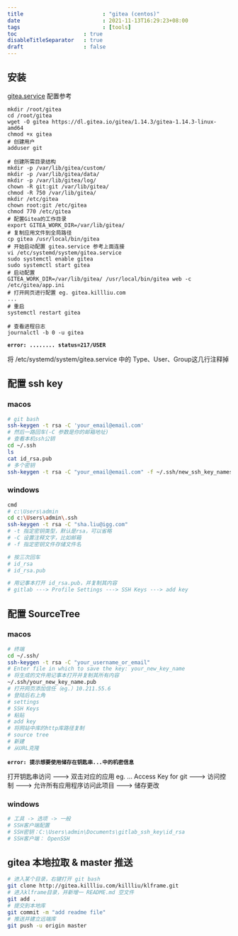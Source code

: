 ```yaml
---
title       			      : "gitea (centos)"
date        			      : 2021-11-13T16:29:23+08:00
tags        			      : [tools]
toc                     : true
disableTitleSeparator   : true
draft                   : false
---
```


## 安装

[gitea.service](https://github.com/go-gitea/gitea/blob/main/contrib/systemd/gitea.service) 配置参考

```shell
mkdir /root/gitea
cd /root/gitea
wget -O gitea https://dl.gitea.io/gitea/1.14.3/gitea-1.14.3-linux-amd64
chmod +x gitea
# 创建用户
adduser git
   
# 创建所需目录结构
mkdir -p /var/lib/gitea/custom/
mkdir -p /var/lib/gitea/data/
mkdir -p /var/lib/gitea/log/
chown -R git:git /var/lib/gitea/
chmod -R 750 /var/lib/gitea/
mkdir /etc/gitea
chown root:git /etc/gitea
chmod 770 /etc/gitea
# 配置Gitea的工作目录 
export GITEA_WORK_DIR=/var/lib/gitea/
# 复制应用文件到全局路径
cp gitea /usr/local/bin/gitea
# 开始启动配置 gitea.service 参考上面连接
vi /etc/systemd/system/gitea.service
sudo systemctl enable gitea
sudo systemctl start gitea
# 启动配置
GITEA_WORK_DIR=/var/lib/gitea/ /usr/local/bin/gitea web -c /etc/gitea/app.ini
# 打开网页进行配置 eg. gitea.killliu.com
...
# 重启
systemctl restart gitea

# 查看进程日志
journalctl -b 0 -u gitea
```

**`error: ........ status=217/USER`**

将 /etc/systemd/system/gitea.service 中的 Type、User、Group这几行注释掉

## 配置 ssh key

### macos

```sh
# git bash
ssh-keygen -t rsa -C 'your_email@email.com'
# 然后一路回车(-C 参数是你的邮箱地址)
# 查看本机ssh公钥
cd ~/.ssh
ls
cat id_rsa.pub
# 多个密钥
ssh-keygen -t rsa -C "your_email@email.com" -f ~/.ssh/new_ssh_key_names
```

### windows

```sh
cmd
# c:\Users\admin
cd c:\Users\admin\.ssh
ssh-keygen -t rsa -C "sha.liu@igg.com"
# -t 指定密钥类型，默认是rsa，可以省略
# -C 设置注释文字，比如邮箱
# -f 指定密钥文件存储文件名

# 按三次回车
# id_rsa
# id_rsa.pub

# 用记事本打开 id_rsa.pub，并复制其内容
# gitlab ---> Profile Settings ---> SSH Keys ---> add key
```

## 配置 SourceTree

### macos

```sh
# 终端 
cd ~/.ssh/
ssh-keygen -t rsa -C "your_username_or_email"
# Enter file in which to save the key: your_new_key_name
# 将生成的文件用记事本打开并复制其所有内容 
~/.ssh/your_new_key_name.pub
# 打开网页添加信任（eg.）10.211.55.6
# 登陆后右上角
# settings
# SSH Keys
# 粘贴
# add key
# 将网站中库的http库路径复制
# source tree
# 新建
# 从URL克隆
```

**`error: 提示想要使用储存在钥匙串...中的机密信息`**

打开钥匙串访问 ---> 双击对应的应用 eg. ... Access Key for  git ---> 访问控制 ---> 允许所有应用程序访问此项目 ---> 储存更改

### windows

```sh
# 工具 -> 选项 -> 一般 
# SSH客户端配置
# SSH密钥：C:\Users\admin\Documents\gitlab_ssh_key\id_rsa
# SSH客户端： OpenSSH
```

## gitea 本地拉取 & master 推送

```sh
# 进入某个目录，右键打开 git bash
git clone http://gitea.killliu.com/killliu/klframe.git
# 进入klframe目录，并新增一 README.md 空文件
git add .
# 提交到本地库
git commit -m "add readme file"
# 推送并建立远端库
git push -u origin master
```
